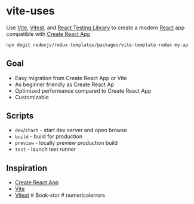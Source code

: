  # vite-uses

Use [Vite](https://vitejs.dev/), [Vitest](https://vitest.dev/), and [React Testing Library](https://github.com/testing-library/react-testing-library) to create a modern [React](https://react.dev/) app compatible with [Create React App](https://create-react-app.dev/)

```sh
npx degit reduxjs/redux-templates/packages/vite-template-redux my-ap
```

## Goal

- Easy migration from Create React App or Vite
- As beginner friendly as Create React Ap
- Optimized performance compared to Create React App
- Customizable

## Scripts

- `dev`/`start` - start dev server and open browse
- `build` - build for production
- `preview` - locally preview production build
- `test` - launch test runner

## Inspiration

- [Create React App](https://github.com/facebook/create-react-app/tree/main/packages/cra-template)
- [Vite](https://github.com/vitejs/vite/tree/main/packages/create-vite/template-react)
- [Vitest](https://github.com/vitest-dev/vitest/tree/main/examples/react-testing-lib)
#   B o o k - s t o r 
 
 #   n u m e r i c a l e r r o r s 
 
 
